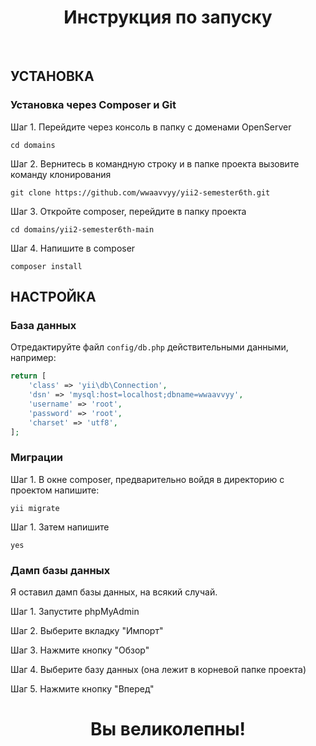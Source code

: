 <p align="center">
    <h1 align="center">Инструкция по запуску</h1>
    <br>
</p>

УСТАНОВКА
------------

### Установка через Composer и Git

Шаг 1. Перейдите через консоль в папку с доменами OpenServer

~~~
cd domains
~~~

Шаг 2. Вернитесь в командную строку и в папке проекта вызовите команду клонирования

~~~
git clone https://github.com/wwaavvyy/yii2-semester6th.git
~~~

Шаг 3. Откройте composer, перейдите в папку проекта

~~~
cd domains/yii2-semester6th-main
~~~

Шаг 4. Напишите в composer

~~~
composer install
~~~

НАСТРОЙКА
-------------

### База данных

Отредактируйте файл `config/db.php` действительными данными, например:

```php
return [
    'class' => 'yii\db\Connection',
    'dsn' => 'mysql:host=localhost;dbname=wwaavvyy',
    'username' => 'root',
    'password' => 'root',
    'charset' => 'utf8',
];
```

### Миграции

Шаг 1. В окне composer, предварительно войдя в директорию с проектом напишите:

~~~
yii migrate
~~~

Шаг 1. Затем напишите

~~~
yes
~~~

### Дамп базы данных

Я оставил дамп базы данных, на всякий случай.

Шаг 1. Запустите phpMyAdmin

Шаг 2. Выберите вкладку "Импорт"

Шаг 3. Нажмите кнопку "Обзор"

Шаг 4. Выберите базу данных (она лежит в корневой папке проекта)

Шаг 5. Нажмите кнопку "Вперед"


<p align="center">
    <h1 align="center">Вы великолепны!</h1>
    <br>
</p>